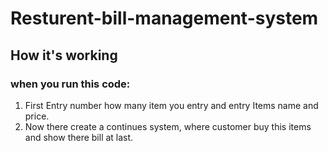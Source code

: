 # Resturent-bill-management-system

## How it's working
### when you run this code:
1. First Entry number how many item you entry and entry Items name and price.
2. Now there create a continues system, where customer buy this items and show there bill at last.
